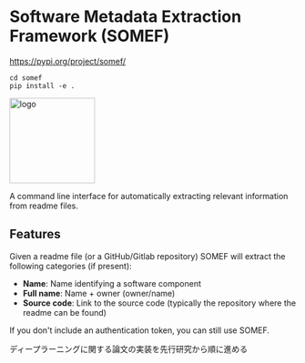 # Software Metadata Extraction Framework (SOMEF) 
https://pypi.org/project/somef/

```
cd somef
pip install -e .
```

<img src="docs/logo.png" alt="logo" width="150"/>

A command line interface for automatically extracting relevant information from readme files.

## Features
Given a readme file (or a GitHub/Gitlab repository) SOMEF will extract the following categories (if present):
- **Name**: Name identifying a software component
- **Full name**: Name + owner (owner/name)
- **Source code**: Link to the source code (typically the repository where the readme can be found)

If you don't include an authentication token, you can still use SOMEF.

ディープラーニングに関する論文の実装を先行研究から順に進める